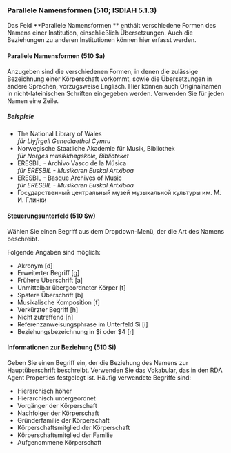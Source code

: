 ### Parallele Namensformen (510; ISDIAH 5.1.3)

Das Feld **Parallele Namensformen ** enthält verschiedene Formen des Namens einer Institution, einschließlich Übersetzungen. Auch die Beziehungen zu anderen Institutionen können hier erfasst werden.

#### Parallele Namensformen (510 $a)

Anzugeben sind die verschiedenen Formen, in denen die zulässige Bezeichnung einer Körperschaft vorkommt, sowie die Übersetzungen in andere Sprachen, vorzugsweise Englisch. Hier können auch Originalnamen in nicht-lateinischen Schriften eingegeben werden. Verwenden Sie für jeden Namen eine Zeile.

##### Beispiele

- The National Library of Wales  
  _für Llyfrgell Genedlaethol Cymru_
- Norwegische Staatliche Akademie für Musik, Bibliothek  
  _für Norges musikkhøgskole, Biblioteket_
- ERESBIL - Archivo Vasco de la Música  
  _für ERESBIL - Musikaren Euskal Artxiboa_
- ERESBIL - Basque Archives of Music  
  _für ERESBIL - Musikaren Euskal Artxiboa_
- Государственный центральный музей музыкальной культуры им. М. И. Глинки

#### Steuerungsunterfeld (510 $w)

Wählen Sie einen Begriff aus dem Dropdown-Menü, der die Art des Namens beschreibt.

Folgende Angaben sind möglich:

- Akronym [d]
- Erweiterter Begriff [g]
- Frühere Überschrift [a]
- Unmittelbar übergeordneter Körper [t]
- Spätere Überschrift [b]
- Musikalische Komposition [f]
- Verkürzter Begriff [h]
- Nicht zutreffend [n]
- Referenzanweisungsphrase im Unterfeld $i [i]
- Beziehungsbezeichnung in $i oder $4 [r]

#### Informationen zur Beziehung (510 $i)

Geben Sie einen Begriff ein, der die Beziehung des Namens zur Hauptüberschrift beschreibt. Verwenden Sie das Vokabular, das in den RDA Agent Properties festgelegt ist. Häufig verwendete Begriffe sind:

- Hierarchisch höher
- Hierarchisch untergeordnet
- Vorgänger der Körperschaft
- Nachfolger der Körperschaft
- Gründerfamilie der Körperschaft
- Körperschaftsmitglied der Körperschaft
- Körperschaftsmitglied der Familie
- Aufgenommene Körperschaft

